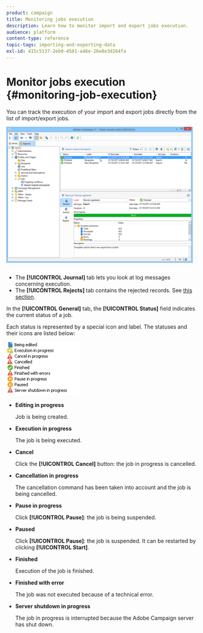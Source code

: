 ```yaml
---
product: campaign
title: Monitoring jobs execution
description: Learn how to monitor import and export jobs execution.
audience: platform
content-type: reference
topic-tags: importing-and-exporting-data
exl-id: 415c5137-2eb0-4581-a46e-26e8e3d264fa
---
```

# Monitor jobs execution {#monitoring-job-execution}

You can track the execution of your import and export jobs directly from the list of import/export jobs.

![](assets/s_ncs_user_export_list_and_details.png)

* The **[!UICONTROL Journal]** tab lets you look at log messages concerning execution.
* The **[!UICONTROL Rejects]** tab contains the rejected records. See [this section](../../platform/using/executing-import-jobs.md#behavior-in-the-event-of-an-error).

In the **[!UICONTROL General]** tab, the **[!UICONTROL Status]** field indicates the current status of a job.

Each status is represented by a special icon and label. The statuses and their icons are listed below:

![](assets/s_ncs_user_export_status.png)

* **Editing in progress**

  Job is being created.

* **Execution in progress**

  The job is being executed.

* **Cancel**

  Click the **[!UICONTROL Cancel]** button: the job in progress is cancelled.

* **Cancellation in progress**

  The cancellation command has been taken into account and the job is being cancelled.

* **Pause in progress**

  Click **[!UICONTROL Pause]**: the job is being suspended.

* **Paused**

  Click **[!UICONTROL Pause]**: the job is suspended. It can be restarted by clicking **[!UICONTROL Start]**.

* **Finished**

  Execution of the job is finished.

* **Finished with error**

  The job was not executed because of a technical error.

* **Server shutdown in progress**

  The job in progress is interrupted because the Adobe Campaign server has shut down.
